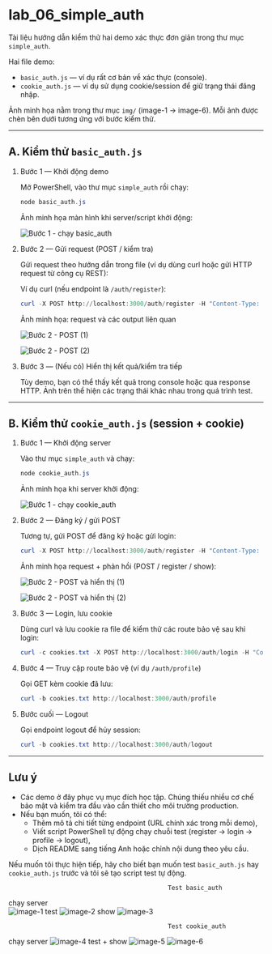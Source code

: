 # lab_06_simple_auth

Tài liệu hướng dẫn kiểm thử hai demo xác thực đơn giản trong thư mục `simple_auth`.

Hai file demo:

- `basic_auth.js` — ví dụ rất cơ bản về xác thực (console).
- `cookie_auth.js` — ví dụ sử dụng cookie/session để giữ trạng thái đăng nhập.

Ảnh minh họa nằm trong thư mục `img/` (image-1 → image-6). Mỗi ảnh được chèn bên dưới tương ứng với bước kiểm thử.

---

## A. Kiểm thử `basic_auth.js`

1) Bước 1 — Khởi động demo

   Mở PowerShell, vào thư mục `simple_auth` rồi chạy:

   ```powershell
   node basic_auth.js
   ```

   Ảnh minh họa màn hình khi server/script khởi động:

   ![Bước 1 - chạy basic_auth](img/image-1.png)

2) Bước 2 — Gửi request (POST / kiểm tra)

   Gửi request theo hướng dẫn trong file (ví dụ dùng curl hoặc gửi HTTP request từ công cụ REST):

   Ví dụ curl (nếu endpoint là `/auth/register`):

   ```powershell
   curl -X POST http://localhost:3000/auth/register -H "Content-Type: application/json" -d '{"username":"alice","password":"pass123"}'
   ```

   Ảnh minh họa: request và các output liên quan

   ![Bước 2 - POST (1)](img/image-2.png)

   ![Bước 2 - POST (2)](img/image-3.png)

3) Bước 3 — (Nếu có) Hiển thị kết quả/kiểm tra tiếp

   Tùy demo, bạn có thể thấy kết quả trong console hoặc qua response HTTP. Ảnh trên thể hiện các trạng thái khác nhau trong quá trình test.

---

## B. Kiểm thử `cookie_auth.js` (session + cookie)

1) Bước 1 — Khởi động server

   Vào thư mục `simple_auth` và chạy:

   ```powershell
   node cookie_auth.js
   ```

   Ảnh minh họa khi server khởi động:

   ![Bước 1 - chạy cookie_auth](img/image-4.png)

2) Bước 2 — Đăng ký / gửi POST

   Tương tự, gửi POST để đăng ký hoặc gửi login:

   ```powershell
   curl -X POST http://localhost:3000/auth/register -H "Content-Type: application/json" -d '{"username":"alice","password":"pass123"}'
   ```

   Ảnh minh họa request + phản hồi (POST / register / show):

   ![Bước 2 - POST và hiển thị (1)](img/image-5.png)

   ![Bước 2 - POST và hiển thị (2)](img/image-6.png)

3) Bước 3 — Login, lưu cookie

   Dùng curl và lưu cookie ra file để kiểm thử các route bảo vệ sau khi login:

   ```powershell
   curl -c cookies.txt -X POST http://localhost:3000/auth/login -H "Content-Type: application/json" -d '{"username":"alice","password":"pass123"}'
   ```

4) Bước 4 — Truy cập route bảo vệ (ví dụ `/auth/profile`)

   Gọi GET kèm cookie đã lưu:

   ```powershell
   curl -b cookies.txt http://localhost:3000/auth/profile
   ```

5) Bước cuối — Logout

   Gọi endpoint logout để hủy session:

   ```powershell
   curl -b cookies.txt http://localhost:3000/auth/logout
   ```

---

## Lưu ý

- Các demo ở đây phục vụ mục đích học tập. Chúng thiếu nhiều cơ chế bảo mật và kiểm tra đầu vào cần thiết cho môi trường production.
- Nếu bạn muốn, tôi có thể:
  - Thêm mô tả chi tiết từng endpoint (URL chính xác trong mỗi demo),
  - Viết script PowerShell tự động chạy chuỗi test (register → login → profile → logout),
  - Dịch README sang tiếng Anh hoặc chỉnh nội dung theo yêu cầu.

Nếu muốn tôi thực hiện tiếp, hãy cho biết bạn muốn test `basic_auth.js` hay `cookie_auth.js` trước và tôi sẽ tạo script test tự động.

                                                Test basic_auth
chạy server                                                
![image-1](img/image-1.png)
test
![image-2](img/image-2.png)
show
![image-3](img/image-3.png)

                                                Test cookie_auth
chạy server
![image-4](img/image-4.png)
test + show
![image-5](img/image-5.png)
![image-6](img/image-6.png)

